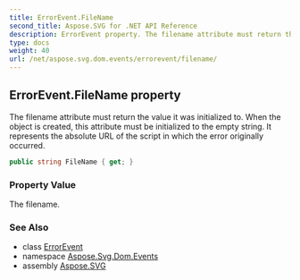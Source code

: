 ```yaml
---
title: ErrorEvent.FileName
second_title: Aspose.SVG for .NET API Reference
description: ErrorEvent property. The filename attribute must return the value it was initialized to. When the object is created this attribute must be initialized to the empty string. It represents the absolute URL of the script in which the error originally occurred
type: docs
weight: 40
url: /net/aspose.svg.dom.events/errorevent/filename/
---
```

## ErrorEvent.FileName property

The filename attribute must return the value it was initialized to. When the object is created, this attribute must be initialized to the empty string. It represents the absolute URL of the script in which the error originally occurred.

```csharp
public string FileName { get; }
```

### Property Value

The filename.

### See Also

* class [ErrorEvent](../)
* namespace [Aspose.Svg.Dom.Events](../../errorevent/)
* assembly [Aspose.SVG](../../../)
